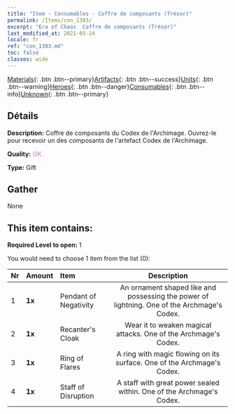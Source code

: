 ```yaml
---
title: "Item - Consumables - Coffre de composants (Trésor)"
permalink: /Items/con_1383/
excerpt: "Era of Chaos  Coffre de composants (Trésor)"
last_modified_at: 2021-03-24
locale: fr
ref: "con_1383.md"
toc: false
classes: wide
---
```

 [Materials](/fr/Items/){: .btn .btn--primary}[Artifacts](/fr/Items/Artifacts/){: .btn .btn--success}[Units](/fr/Items/Units/){: .btn .btn--warning}[Heroes](/fr/Items/Heroes/){: .btn .btn--danger}[Consumables](/fr/Items/Consumables/){: .btn .btn--info}[Unknown](/fr/Items/Unknown/){: .btn .btn--primary}

## Détails
 **Description:** Coffre de composants du Codex de l'Archimage. Ouvrez-le pour recevoir un des composants de l'artefact Codex de l'Archimage.

 **Quality:** <span style="color: #DA70D6">OK</span>

 **Type:** Gift

## Gather

  None

## This item contains:

 **Required Level to open:** 1

 You would need to choose 1 item from the list (0):

  | Nr | Amount |     Item    | Description |
  |:---|:-------|:------------|:-----------:|
  | 1 |  **1x** | Pendant of Negativity | An ornament shaped like and possessing the power of lightning. One of the Archmage's Codex.  | 
  | 2 |  **1x** | Recanter's Cloak | Wear it to weaken magical attacks. One of the Archmage's Codex.  | 
  | 3 |  **1x** | Ring of Flares | A ring with magic flowing on its surface. One of the Archmage's Codex.  | 
  | 4 |  **1x** | Staff of Disruption | A staff with great power sealed within. One of the Archmage's Codex.  | 
